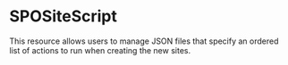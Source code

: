 # SPOSiteScript

This resource allows users to manage JSON files that specify an ordered list of actions to run when creating the new sites.
